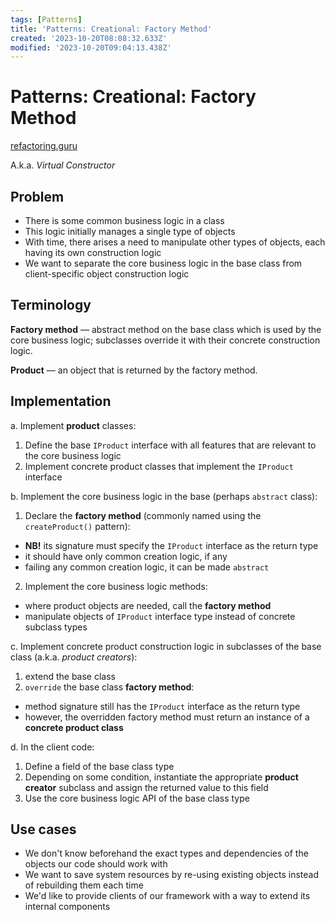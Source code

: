 ```yaml
---
tags: [Patterns]
title: 'Patterns: Creational: Factory Method'
created: '2023-10-20T08:08:32.633Z'
modified: '2023-10-20T09:04:13.438Z'
---
```


# Patterns: Creational: Factory Method

[refactoring.guru](https://refactoring.guru/design-patterns/factory-method)

A.k.a. _Virtual Constructor_


## Problem

- There is some common business logic in a class
- This logic initially manages a single type of objects
- With time, there arises a need to manipulate other types of objects, each having its own construction logic
- We want to separate the core business logic in the base class from client-specific object construction logic


## Terminology

**Factory method** &mdash; abstract method on the base class which is used by the core business logic; subclasses override it with their concrete construction logic.

**Product** &mdash; an object that is returned by the factory method.


## Implementation

a. Implement **product** classes:
  1. Define the base `IProduct` interface with all features that are relevant to the core business logic
  2. Implement concrete product classes that implement the `IProduct` interface

b. Implement the core business logic in the base (perhaps `abstract` class):
  1. Declare the **factory method** (commonly named using the `createProduct()` pattern):
  - **NB!** its signature must specify the `IProduct` interface as the return type
  - it should have only common creation logic, if any
  - failing any common creation logic, it can be made `abstract`
  2. Implement the core business logic methods:
  - where product objects are needed, call the **factory method**
  - manipulate objects of `IProduct` interface type instead of concrete subclass types

c. Implement concrete product construction logic in subclasses of the base class (a.k.a. _product creators_):
  1. extend the base class
  2. `override` the base class **factory method**:
  - method signature still has the `IProduct` interface as the return type
  - however, the overridden factory method must return an instance of a **concrete product class**

d. In the client code:
  1. Define a field of the base class type
  2. Depending on some condition, instantiate the appropriate **product creator** subclass and assign the returned value to this field
  3. Use the core business logic API of the base class type


## Use cases

- We don't know beforehand the exact types and dependencies of the objects our code should work with
- We want to save system resources by re-using existing objects instead of rebuilding them each time
- We'd like to provide clients of our framework with a way to extend its internal components




